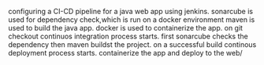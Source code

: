 configuring a CI-CD pipeline for a java web app using jenkins.
sonarcube is used for dependency check,which is run on a docker environment
maven is used to build the java app.
docker is used to containerize the app.
on git checkout continuos integration process starts.
first sonarcube checks the dependency then maven buildst the project.
on a successful build continous deployment process starts.
containerize the app and deploy to the web/

